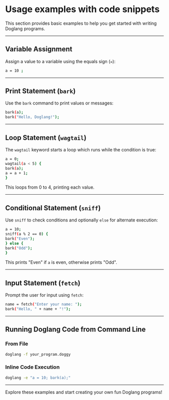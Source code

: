 # Usage examples with code snippets

This section provides basic examples to help you get started with writing Doglang programs.

---

## Variable Assignment

Assign a value to a variable using the equals sign (`=`):
```bash
a = 10 ;
```

---

## Print Statement (`bark`)

Use the `bark` command to print values or messages:
```bash
bark(a);
bark("Hello, Doglang!");
```

---

## Loop Statement (`wagtail`)

The `wagtail` keyword starts a loop which runs while the condition is true:
```bash
a = 0;
wagtail(a < 5) {
bark(a);
a = a + 1;
}
```

This loops from 0 to 4, printing each value.

---

## Conditional Statement (`sniff`)

Use `sniff` to check conditions and optionally `else` for alternate execution:
```bash
a = 10;
sniff(a % 2 == 0) {
bark("Even");
} else {
bark("Odd");
}
```

This prints "Even" if `a` is even, otherwise prints "Odd".

---

## Input Statement (`fetch`)

Prompt the user for input using `fetch`:
```bash
name = fetch("Enter your name: ");
bark("Hello, " + name + "!");
```

---

## Running Doglang Code from Command Line

### From File
```bash
doglang -f your_program.doggy
```

### Inline Code Execution
```bash
doglang -e "a = 10; bark(a);"
```

---

Explore these examples and start creating your own fun Doglang programs!

